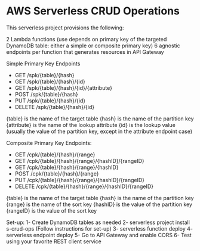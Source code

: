# AWS Serverless CRUD Operations

This serverless project provisions the following:

2 Lambda functions (use depends on primary key of the targeted DynamoDB table: either a simple or composite primary key)
6 agnostic endpoints per function that generates resources in API Gateway

Simple Primary Key Endpoints
- GET /spk/{table}/{hash}
- GET /spk/{table}/{hash}/{id}
- GET /spk/{table}/{hash}/{id}/{attribute}
- POST /spk/{table}/{hash}
- PUT /spk/{table}/{hash}/{id}
- DELETE /spk/{table}/{hash}/{id}

{table} is the name of the target table
{hash} is the name of the partition key
{attribute} is the name of the lookup attribute
{id} is the lookup value (usually the value of the partition key, except in the attribute endpoint case)



Composite Primary Key Endpoints:
- GET /cpk/{table}/{hash}/{range}
- GET /cpk/{table}/{hash}/{range}/{hashID}/{rangeID}
- GET /cpk/{table}/{hash}/{range}/{hashID}
- POST /cpk/{table}/{hash}/{range}
- PUT /cpk/{table}/{hash}/{range}/{hashID}/{rangeID}
- DELETE /cpk/{table}/{hash}/{range}/{hashID}/{rangeID}

{table} is the name of the target table
{hash} is the name of the partition key
{range} is the name of the sort key
{hashID} is the value of the partition key
{rangeID} is the value of the sort key



Set-up:
1- Create DynamoDB tables as needed
2- serverless project install s-crud-ops
(Follow instructions for set-up)
3- serverless function deploy
4- serverless endpoint deploy
5- Go to API Gateway and enable CORS
6- Test using your favorite REST client service
